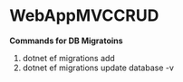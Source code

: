 # WebAppMVCCRUD

**Commands for DB Migratoins**
1) dotnet ef migrations add <DBContext>
2) dotnet ef migrations update database -v

